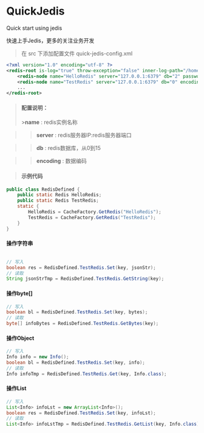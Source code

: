 # QuickJedis
Quick start using jedis

快速上手Jedis，更多的关注业务开发

>在 src 下添加配置文件 quick-jedis-config.xml

``` xml
<?xml version="1.0" encoding="utf-8" ?>
<redis-root is-log="true" throw-exception="false" inner-log-path="/home/quick-jedis-log/">
    <redis-node name="HelloRedis" server="127.0.0.1:6379" db="2" password="123abc" encoding="UTF-8" />
    <redis-node name="TestRedis" server="127.0.0.1:6379" db="0" encoding="GBK" />
    ...
</redis-root>
```


><h4>配置说明：</h4>
>><b>name</b> : redis实例名称

>><b>server</b> : redis服务器IP:redis服务器端口

>><b>db</b> : redis数据库，从0到15

>><b>encoding</b> : 数据编码


><h4>示例代码</h4>
``` java
public class RedisDefined {
	public static Redis HelloRedis;
	public static Redis TestRedis;
	static {
		HelloRedis = CacheFactory.GetRedis("HelloRedis");
		TestRedis = CacheFactory.GetRedis("TestRedis");
	}
}
```

#### 操作字符串
``` java

// 写入
boolean res = RedisDefined.TestRedis.Set(key, jsonStr);
// 读取
String jsonStrTmp = RedisDefined.TestRedis.GetString(key);
```

#### 操作byte[]
``` java
// 写入
boolean bl = RedisDefined.TestRedis.Set(key, bytes);
// 读取
byte[] infoBytes = RedisDefined.TestRedis.GetBytes(key);
```

#### 操作Object
``` java
// 写入
Info info = new Info();
boolean bl = RedisDefined.TestRedis.Set(key, info);
// 读取
Info infoTmp = RedisDefined.TestRedis.Get(key, Info.class);
```


#### 操作List<T>
``` java
// 写入
List<Info> infoLst = new ArrayList<Info>();
boolean res = RedisDefined.TestRedis.Set(key, infoLst);
// 读取
List<Info> infoLstTmp = RedisDefined.TestRedis.GetList(key, Info.class);
```
